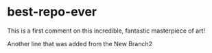 # best-repo-ever

This is a first comment on this incredible, fantastic masterpiece of art!

Another line that was added from the New Branch2

